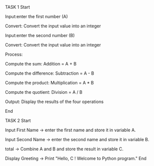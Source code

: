 TASK 1
Start

Input:enter the first number (A)

Convert: Convert the input value into an integer

Input:enter the second number (B)

Convert: Convert the input value into an integer

Process:

Compute the sum: Addition = A + B

Compute the difference: Subtraction = A - B

Compute the product: Multiplication = A * B

Compute the quotient: Division = A / B

Output: Display the results of the four operations

End

TASK 2
Start

Input First Name → enter the first name and store it in variable A.

Input Second Name → enter the second name and store it in variable B.

total → Combine A and B and store the result in variable C.

Display Greeting → Print "Hello, C ! Welcome to Python program."
End
